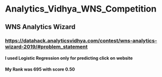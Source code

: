 # Analytics_Vidhya_WNS_Competition
## WNS Analytics Wizard
### https://datahack.analyticsvidhya.com/contest/wns-analytics-wizard-2019/#problem_statement
#### I used Logistic Regression only for predicting click on website
#### My Rank was 695 with score 0.50
